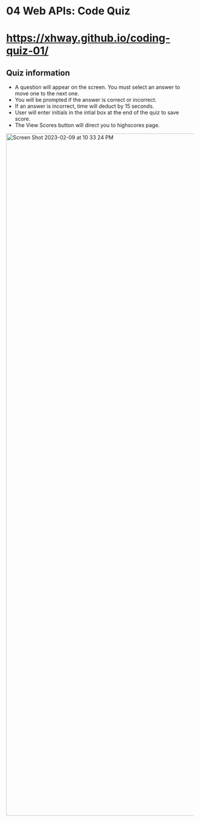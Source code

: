 # 04 Web APIs: Code Quiz

# https://xhway.github.io/coding-quiz-01/


## Quiz information

- A question will appear on the screen. You must select an answer to move one to the next one.
- You will be prompted if the answer is correct or incorrect.
- If an answer is incorrect, time will deduct by 15 seconds. 
- User will enter initials in the intial box at the end of the quiz to save score. 
- The View Scores button will direct you to highscores page. 

<img width="1831" alt="Screen Shot 2023-02-09 at 10 33 24 PM" src="https://user-images.githubusercontent.com/118576289/217994004-44a6c517-4ddb-47bc-8456-2f4d8013ba4f.png">
